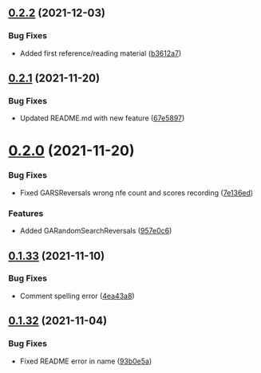 ## [0.2.2](https://github.com/Agrover112/fliscopt/compare/v0.2.1...v0.2.2) (2021-12-03)


### Bug Fixes

* Added first reference/reading material ([b3612a7](https://github.com/Agrover112/fliscopt/commit/b3612a79d631b754224647fcd6deec6ed9642e37))



## [0.2.1](https://github.com/Agrover112/fliscopt/compare/v0.2.0...v0.2.1) (2021-11-20)


### Bug Fixes

* Updated README.md with new feature ([67e5897](https://github.com/Agrover112/fliscopt/commit/67e5897d1ab1c6d953a7700168315f70e0800342))



# [0.2.0](https://github.com/Agrover112/fliscopt/compare/v0.1.33...v0.2.0) (2021-11-20)


### Bug Fixes

* Fixed GARSReversals wrong nfe count and scores recording ([7e136ed](https://github.com/Agrover112/fliscopt/commit/7e136edf1068a4d25966a1e447f37e6913d0b514))


### Features

* Added GARandomSearchReversals ([957e0c6](https://github.com/Agrover112/fliscopt/commit/957e0c6ded50e2014a2421c041da7c6ce33f3570))



## [0.1.33](https://github.com/Agrover112/fliscopt/compare/v0.1.32...v0.1.33) (2021-11-10)


### Bug Fixes

* Comment spelling error ([4ea43a8](https://github.com/Agrover112/fliscopt/commit/4ea43a8b09348ce0a225d3a264b731572559afbe))



## [0.1.32](https://github.com/Agrover112/fliscopt/compare/v0.1.31...v0.1.32) (2021-11-04)


### Bug Fixes

* Fixed README error in name ([93b0e5a](https://github.com/Agrover112/fliscopt/commit/93b0e5a0513e9cb98eab6fc80fdc90bac1c9e73a))



